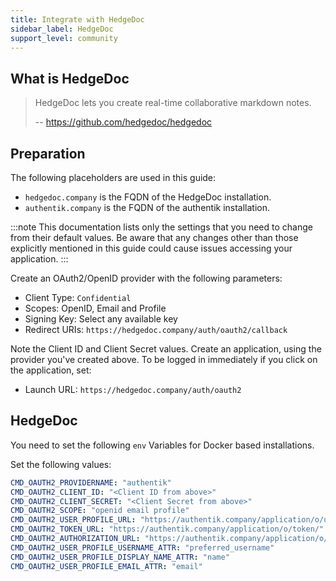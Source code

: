 ```yaml
---
title: Integrate with HedgeDoc
sidebar_label: HedgeDoc
support_level: community
---
```


## What is HedgeDoc

> HedgeDoc lets you create real-time collaborative markdown notes.
>
> -- https://github.com/hedgedoc/hedgedoc

## Preparation

The following placeholders are used in this guide:

- `hedgedoc.company` is the FQDN of the HedgeDoc installation.
- `authentik.company` is the FQDN of the authentik installation.

:::note
This documentation lists only the settings that you need to change from their default values. Be aware that any changes other than those explicitly mentioned in this guide could cause issues accessing your application.
:::

Create an OAuth2/OpenID provider with the following parameters:

- Client Type: `Confidential`
- Scopes: OpenID, Email and Profile
- Signing Key: Select any available key
- Redirect URIs: `https://hedgedoc.company/auth/oauth2/callback`

Note the Client ID and Client Secret values. Create an application, using the provider you've created above.
To be logged in immediately if you click on the application, set:

- Launch URL: `https://hedgedoc.company/auth/oauth2`

## HedgeDoc

You need to set the following `env` Variables for Docker based installations.

Set the following values:

```yaml
CMD_OAUTH2_PROVIDERNAME: "authentik"
CMD_OAUTH2_CLIENT_ID: "<Client ID from above>"
CMD_OAUTH2_CLIENT_SECRET: "<Client Secret from above>"
CMD_OAUTH2_SCOPE: "openid email profile"
CMD_OAUTH2_USER_PROFILE_URL: "https://authentik.company/application/o/userinfo/"
CMD_OAUTH2_TOKEN_URL: "https://authentik.company/application/o/token/"
CMD_OAUTH2_AUTHORIZATION_URL: "https://authentik.company/application/o/authorize/"
CMD_OAUTH2_USER_PROFILE_USERNAME_ATTR: "preferred_username"
CMD_OAUTH2_USER_PROFILE_DISPLAY_NAME_ATTR: "name"
CMD_OAUTH2_USER_PROFILE_EMAIL_ATTR: "email"
```
